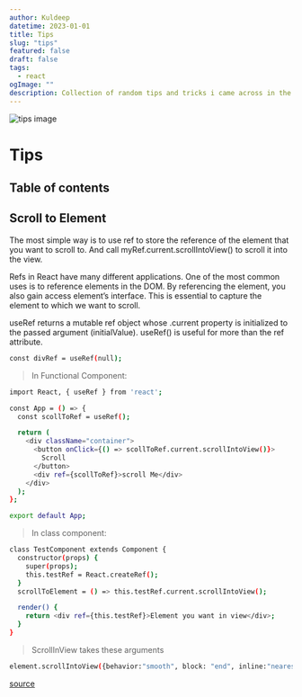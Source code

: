 ```yaml
---
author: Kuldeep
datetime: 2023-01-01
title: Tips
slug: "tips"
featured: false
draft: false
tags:
  - react
ogImage: ""
description: Collection of random tips and tricks i came across in the internet.
---
```


![tips image](https://eugensystems.com/wp-content/uploads/2016/03/Tips1.jpg)

# Tips

## Table of contents

## Scroll to Element

The most simple way is to use ref to store the reference of the element that you want to scroll to. And call myRef.current.scrollIntoView() to scroll it into the view.

Refs in React have many different applications. One of the most common uses is to reference elements in the DOM. By referencing the element, you also gain access element’s interface. This is essential to capture the element to which we want to scroll.

useRef returns a mutable ref object whose .current property is initialized to the passed argument (initialValue). useRef() is useful for more than the ref attribute.

```bash
const divRef = useRef(null);
```

> In Functional Component:

```bash
import React, { useRef } from 'react';

const App = () => {
  const scollToRef = useRef();

  return (
    <div className="container">
      <button onClick={() => scollToRef.current.scrollIntoView()}>
        Scroll
      </button>
      <div ref={scollToRef}>scroll Me</div>
    </div>
  );
};

export default App;
```

> In class component:

```bash
class TestComponent extends Component {
  constructor(props) {
    super(props);
    this.testRef = React.createRef();
  }
  scrollToElement = () => this.testRef.current.scrollIntoView();

  render() {
    return <div ref={this.testRef}>Element you want in view</div>;
  }
}
```

> ScrollInView takes these arguments

```bash
element.scrollIntoView({behavior:"smooth", block: "end", inline:"nearest"})
```

[source](https://bosctechlabs.com/scroll-to-an-element-in-react/)

